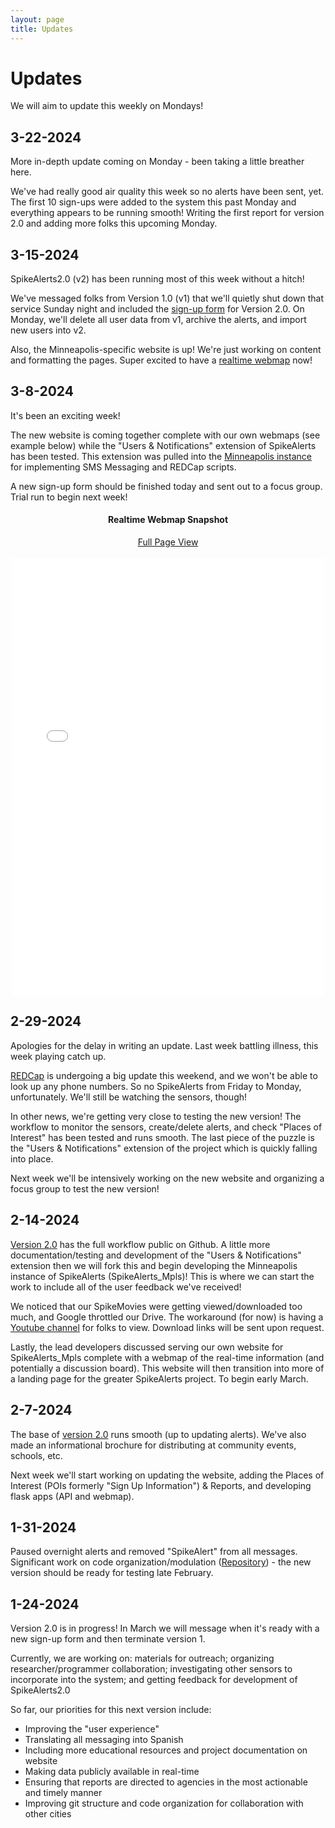 ```yaml
---
layout: page
title: Updates
---
```


# Updates

We will aim to update this weekly on Mondays!

## 3-22-2024

More in-depth update coming on Monday - been taking a little breather here.

We've had really good air quality this week so no alerts have been sent, yet. The first 10 sign-ups were added to the system this past Monday and everything appears to be running smooth! Writing the first report for version 2.0 and adding more folks this upcoming Monday.

## 3-15-2024

SpikeAlerts2.0 (v2) has been running most of this week without a hitch! 

We've messaged folks from Version 1.0 (v1) that we'll quietly shut down that service Sunday night and included the [sign-up form](https://redcap.ahc.umn.edu/redcap/surveys/?s=NH7JNNNR8LNCT8CN) for Version 2.0. On Monday, we'll delete all user data from v1, archive the alerts, and import new users into v2.

Also, the Minneapolis-specific website is up! We're just working on content and formatting the pages. Super excited to have a [realtime webmap](https://www.mplsaqalert.com/map/) now!

## 3-8-2024

It's been an exciting week! 

The new website is coming together complete with our own webmaps (see example below) while the "Users & Notifications" extension of SpikeAlerts has been tested. This extension was pulled into the [Minneapolis instance](https://github.com/SpikeAlerts/SpikeAlerts_Mpls) for implementing SMS Messaging and REDCap scripts. 

A new sign-up form should be finished today and sent out to a focus group. Trial run to begin next week!

<center>
<h4> <b>Realtime Webmap Snapshot</b> </h4>
<a href="../figs/example_webmap.html">Full Page View</a>
    <br><br>
    <div class="content">
            <embed type="text/html" src="../figs/example_webmap.html" width="500" height="700"/>
    </div>
</center>

## 2-29-2024

Apologies for the delay in writing an update. Last week battling illness, this week playing catch up.

[REDCap](https://ctsi.umn.edu/tools/redcap) is undergoing a big update this weekend, and we won't be able to look up any phone numbers. So no SpikeAlerts from Friday to Monday, unfortunately. We'll still be watching the sensors, though!

In other news, we're getting very close to testing the new version! The workflow to monitor the sensors, create/delete alerts, and  check "Places of Interest" has been tested and runs smooth. The last piece of the puzzle is the "Users & Notifications" extension of the project which is quickly falling into place. 

Next week we'll be intensively working on the new website and organizing a focus group to test the new version! 

## 2-14-2024

[Version 2.0](https://github.com/SpikeAlerts/SpikeAlerts) has the full workflow public on Github. A little more documentation/testing and development of the "Users & Notifications" extension then we will fork this and begin developing the Minneapolis instance of SpikeAlerts (SpikeAlerts_Mpls)! This is where we can start the work to include all of the user feedback we've received!

We noticed that our SpikeMovies were getting viewed/downloaded too much, and Google throttled our Drive. The workaround (for now) is having a [Youtube channel](https://www.youtube.com/@SpikeAlerts) for folks to view. Download links will be sent upon request.

Lastly, the lead developers discussed serving our own website for SpikeAlerts_Mpls complete with a webmap of the real-time information (and potentially a discussion board). This website will then transition into more of a landing page for the greater SpikeAlerts project. To begin early March.

## 2-7-2024

The base of [version 2.0](https://github.com/SpikeAlerts/SpikeAlerts) runs smooth (up to updating alerts). We've also made an informational brochure for distributing at community events, schools, etc.

Next week we'll start working on updating the website, adding the Places of Interest (POIs formerly "Sign Up Information") & Reports, and developing flask apps (API and webmap).

## 1-31-2024

Paused overnight alerts and removed "SpikeAlert" from all messages. Significant work on code organization/modulation ([Repository](https://github.com/SpikeAlerts/SpikeAlerts)) - the new version should be ready for testing late February. 


## 1-24-2024

Version 2.0 is in progress! In March we will message when it's ready with a new sign-up form and then terminate version 1.

Currently, we are working on: materials for outreach; organizing researcher/programmer collaboration; investigating other sensors to incorporate into the system; and getting feedback for development of SpikeAlerts2.0

So far, our priorities for this next version include:

- Improving the "user experience"
- Translating all messaging into Spanish
- Including more educational resources and project documentation on website
- Making data publicly available in real-time
- Ensuring that reports are directed to agencies in the most actionable and timely manner
- Improving git structure and code organization for collaboration with other cities

